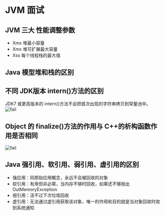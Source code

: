 # JVM 面试
## JVM 三大 性能调整参数
- Xms 堆最小容量
- Xmx 堆可扩展最大容量
- Xss 每个线程栈的最大值

## Java 模型堆和栈的区别

## 不同 JDK版本 intern()方法的区别
JDK7 或更高版本的 intern()方法不会把首次出现的字符串拷贝到常量池中。
![fail](https://cdn.jsdelivr.net/gh/pitifulnoble/picture@master/fa98a6b72c33d813586bf222dadd1d84.png)

## Object 的 finalize()方法的作用与 C++的析构函数作用是否相同
![fail](https://cdn.jsdelivr.net/gh/pitifulnoble/picture@master/ee0d7ae5f49c75561aa3d57ebbf21f1e.png)

## Java 强引用、软引用、弱引用、虚引用的区别
- 强应用：同原始应用概念，永远不会被回收的对象
- 软引用：有用但非必需，当内存不够时回收，如果还不够抛出 OutMemoryException
- 弱引用：活不过下次垃圾回收
- 虚引用：无法通过虚引用获取该对象，唯一的作用和目的就是当对象回收时收到系统通知